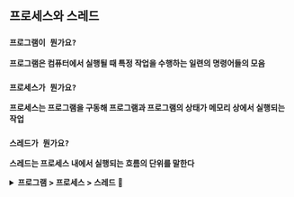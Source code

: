 ## 프로세스와 스레드

### `프로그램이 뭔가요?`

**프로그램은 컴퓨터에서 실행될 때 특정 작업을 수행하는 일련의 명령어들의 모음**

### `프로세스가 뭔가요?`

**프로세스는 프로그램을 구동해 프로그램과 프로그램의 상태가 메모리 상에서 실행되는 작업**

### `스레드가 뭔가요?`

**스레드는 프로세스 내에서 실행되는 흐름의 단위를 말한다**

<details>
<summary> <b>프로그램 > 프로세스 > 스레드</b> 📌</summary>

<br/>

출처: [Link 🔥](https://velog.io/@raejoonee/%ED%94%84%EB%A1%9C%EC%84%B8%EC%8A%A4%EC%99%80-%EC%8A%A4%EB%A0%88%EB%93%9C%EC%9D%98-%EC%B0%A8%EC%9D%B4)

### 프로그램 > 프로세스 🔥

먼저 프로세스와 스레드에 대해 본격적으로 설명하기 전에 프로그램에 대해 추가 설명을 한다면.

**명령어들의 모음집일 뿐이지 프로그램 그 자체만으로 작업을 하는게 아니다**

작업을 하기 위해 프로그램을 실행을 하면.

프로그램을 실행하는 순간 해당 파일은 컴퓨터 메모리에 올라가게 되고, 이 상태를 동적인 상태라고 하며 이 상태의 프로그램을 **프로세스** 라고 한다.

**! 동적인 상태 :** 상황에 따라서 실시간으로 변함

#### 한 줄 요약: 프로그램은 코드 덩어리 파일, 그 프로그램을 실행한 게 프로세스

### 프로세스 > 스레드 🔥

예전에는 프로그램을 실행하는 흐름이 오직 프로세스 뿐이었다. 하지만 소프트웨어가 발전하면서 프로그램이 복잡한 동시 작업을 요구하면서 프로세스 하나만을 사용해서 프로그램을 실행하기는 벅차게 되었다.

쉽게 떠오르는 방법은, **"한 프로그램을 처리하기 위한 프로세스를 여러 개 만들면 되지 않을까?"** 생각이 들지만 이는 불가능한 일이었다. 왜냐하면 운영체제는 안전성을 위해서 프로세스는 서로의 메모리가 별도로 관리되어 생성시에 필요한 정보를 죄다 복사해야 되기에 생성 및 제거가 느리고 프로세스간 정보 교환이 매우 어렵다.

이러한 이유로 프로세스와는 다른 더 작은 실행 단위 개념이 필요하게 되었고, 이 개념이 바로 **스레드** 다.

스레드는 프로세스와 다르게 하나의 프로세스에서 스레드 간 메모리를 공유하며 작동한다.

스레드끼리 프로세스의 자원을 공유하면서 프로세스 실행 흐름의 일부가 되는 것이다.

<img src="../../cs_images/thread1.png" alt="스레드 이미지">

### 프로세스와 스레드 작동 방식에 자세한 설명

운영체제는 프로세스가 메모리에 올라갈 때, 프로세스마다 각각 독립된 메모리 영역을 code / data / stack / heap의 형식으로 할당한다.

각각의 독립된 메모리 영역을 할당하기 때문에 프로세스는 또 다른 프로세스의 변수나 자료에 접근할 수 없다.

<img src="../../cs_images/os_process.png" alt="운영체제와 프로세스">

이와 다르게 스레드는 같은 프로세스 내의 메모리를 서로 공유할 수 있다.

프로세스가 할당받은 메모리 영역 내에서 stack 형식으로 할당된 메모리 영역을 따로 할당받고 나머지 code / data / heap 형식으로 할당된 메모리 영역을 공유한다.

따라서 각각의 스레드는 별도의 스택을 가지고 있지만 heap 메모리는 서로 읽고 쓸 수 있게 된다.

<img src="../../cs_images/process_thread.png" alt="프로세스와 스레드">

### 프로세스와 스레드의 차이

프로세스와 스레드는 개념의 범위부터 다르다. 스레드가 프로세스 안에 포함되어 있기 때문이다.

프로세스는 프로그램을 실행하는 순간 해당 파일이 컴퓨터 메모리에 올라가게 되고, 이 동적인 상태의 프로그램을 프로세스라 한다.

스레드는 프로세스를 구성하는 더 작은 실행 단위의 개념이다.

**프로세스는 메모리에 올라갈 때 운영체제로부터 독자적인 시스템 자원을 할당 받는 반면, 스레드는 프로세스 내부에서 다른 메모리 영역을 같은 프로세스내 다른 스레드와 공유한다.**

아주 쉽게 비유를 하자면 <br />
**프로세스 :** 각각의 은행 지점 <br/>
**스레드 :** 은행 지점에 속한 고객 창구
